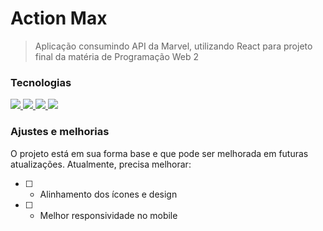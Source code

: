 # Action Max

> Aplicação consumindo API da Marvel, utilizando React para projeto final da matéria de Programação Web 2

### Tecnologias
<a href="https://developer.mozilla.org/pt-BR/docs/Web/HTML" title="HTML" Alt="Logo do HTML">
  <img src="https://skillicons.dev/icons?i=html"/>
</a>
<a href="https://developer.mozilla.org/pt-BR/docs/Web/CSS" title="CSS" Alt="Logo do CSS">
  <img src="https://skillicons.dev/icons?i=css"/>
</a>
<a href="https://developer.mozilla.org/pt-BR/docs/Web/JavaScript" title="Javascript" Alt="Logo do Javascript">
  <img src="https://skillicons.dev/icons?i=js"/>
</a>
<a href="https://pt-br.react.dev" title="React" Alt="Logo do React">
  <img src="https://skillicons.dev/icons?i=react"/>
</a>

### Ajustes e melhorias

O projeto está em sua forma base e que pode ser melhorada em futuras atualizações. Atualmente, precisa melhorar:

- [ ] - Alinhamento dos ícones e design
- [ ] - Melhor responsividade no mobile
